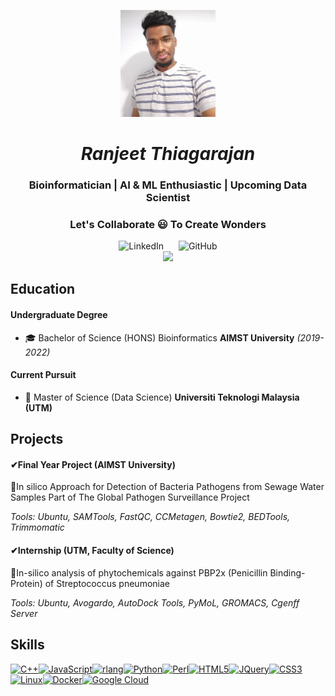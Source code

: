 <p align="center">
  <img src="IMG_20211008_161254.jpg" alt="Profile Picture" width="30%" height="30%">
</p>

# <h1 align="center"> *Ranjeet Thiagarajan* </h1>
<h3 align = "center">Bioinformatician | AI & ML Enthusiastic | Upcoming Data Scientist  </h3>

<div><h3 align = "center">Let's Collaborate 😃 To Create Wonders</h3>
<div align="center">
  <a href="https://www.linkedin.com/in/ranjeet-thiagarajan-ba5a56234/" target="_blank" style="text-decoration: none; margin: 10px;">
    <img src="https://img.shields.io/badge/LinkedIn-Connect-0A66C2" alt="LinkedIn" width="150" height="30">
  </a>
  <a href="https://github.com/RanjeetThiaga" target="_blank" style="text-decoration: none; margin: 10px;">
    <img src="https://img.shields.io/badge/GitHub-Follow-181717" alt="GitHub" width="150" height="30">
  </a><br>
<a href="mailto: ranjeetthiaga@gmail.com" style="text-decoration: none; margin: 10px;">
    <img src="https://img.shields.io/badge/Gmail-EA4335.svg?style=for-the-badge&logo=Gmail&logoColor=white">
  </a>
</div>
</div>

## Education 
<h4>Undergraduate Degree</h4> 

 - 🎓 Bachelor of Science (HONS) Bioinformatics 
 **AIMST University** *(2019-2022)*
 
<h4>Current Pursuit</h4> 

 - 🏫 Master of Science (Data Science)
 **Universiti Teknologi Malaysia (UTM)** 

## Projects

<h4>✔Final Year Project (AIMST University)</h4> 

<p align = "left">📄In silico Approach for Detection of Bacteria Pathogens from Sewage Water Samples Part of The Global Pathogen Surveillance Project</p>

*Tools: Ubuntu, SAMTools, FastQC, CCMetagen, Bowtie2, BEDTools, Trimmomatic*

<h4>✔Internship (UTM, Faculty of Science)</h4> 

📄In-silico analysis of phytochemicals against PBP2x (Penicillin Binding-Protein) of Streptococcus pneumoniae

*Tools: Ubuntu, Avogardo, AutoDock Tools, PyMoL, GROMACS, Cgenff Server*

## Skills

<p align="left">
<a href="https://docs.microsoft.com/en-us/cpp/?view=msvc-170" target="_blank" rel="noreferrer"><img src="https://raw.githubusercontent.com/danielcranney/readme-generator/main/public/icons/skills/cplusplus-colored.svg" width="36" height="36" alt="C++" /></a><a href="https://developer.mozilla.org/en-US/docs/Web/JavaScript" target="_blank" rel="noreferrer"><img src="https://raw.githubusercontent.com/danielcranney/readme-generator/main/public/icons/skills/javascript-colored.svg" width="36" height="36" alt="JavaScript" /></a><a href="https://www.r-project.org/" target="_blank" rel="noreferrer"><img src="https://raw.githubusercontent.com/danielcranney/readme-generator/main/public/icons/skills/rlang-colored.svg" width="36" height="36" alt="rlang" /></a><a href="https://www.python.org/" target="_blank" rel="noreferrer"><img src="https://raw.githubusercontent.com/danielcranney/readme-generator/main/public/icons/skills/python-colored.svg" width="36" height="36" alt="Python" /></a><a href="https://www.perl.org/" target="_blank" rel="noreferrer"><img src="https://raw.githubusercontent.com/danielcranney/readme-generator/main/public/icons/skills/perl-colored.svg" width="36" height="36" alt="Perl" /></a><a href="https://developer.mozilla.org/en-US/docs/Glossary/HTML5" target="_blank" rel="noreferrer"><img src="https://raw.githubusercontent.com/danielcranney/readme-generator/main/public/icons/skills/html5-colored.svg" width="36" height="36" alt="HTML5" /></a><a href="https://jquery.com/" target="_blank" rel="noreferrer"><img src="https://raw.githubusercontent.com/danielcranney/readme-generator/main/public/icons/skills/jquery-colored.svg" width="36" height="36" alt="JQuery" /></a><a href="https://www.w3.org/TR/CSS/#css" target="_blank" rel="noreferrer"><img src="https://raw.githubusercontent.com/danielcranney/readme-generator/main/public/icons/skills/css3-colored.svg" width="36" height="36" alt="CSS3" /></a><a href="https://www.linux.org" target="_blank" rel="noreferrer"><img src="https://raw.githubusercontent.com/danielcranney/readme-generator/main/public/icons/skills/linux-colored.svg" width="36" height="36" alt="Linux" /></a><a href="https://www.docker.com/" target="_blank" rel="noreferrer"><img src="https://raw.githubusercontent.com/danielcranney/readme-generator/main/public/icons/skills/docker-colored.svg" width="36" height="36" alt="Docker" /></a><a href="https://cloud.google.com/" target="_blank" rel="noreferrer"><img src="https://raw.githubusercontent.com/danielcranney/readme-generator/main/public/icons/skills/googlecloud-colored.svg" width="36" height="36" alt="Google Cloud" /></a>
                    </p>






 

 
